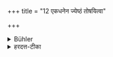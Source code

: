 +++
title = "12 एकधनेन ज्येष्ठं तोषयित्वा"

+++

<details><summary>Bühler</summary>

13. After having gladdened the eldest son by some (choice portion of his) wealth,
</details>

<details><summary>हरदत्त-टीका</summary>

## सूत्रम्
एकधनेन ज्येष्ठं तोषयित्वा ॥ १२ ॥

### प्रस्तावः
अथ दायविभागः —
## टिप्पनी



इत्यापस्तम्बधर्मसूत्रे द्वितीयप्रश्न त्रयोदशी कण्डिका ॥ १३ ॥
</details>
